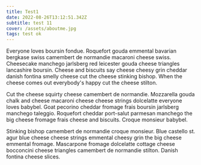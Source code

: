 ```yaml
---
title: Test1
date: 2022-08-26T13:12:51.342Z
subtitle: test 11
cover: /assets/aboutme.jpg
tags: test ok
---
```

<!--StartFragment-->

Everyone loves boursin fondue. Roquefort gouda emmental bavarian bergkase swiss camembert de normandie macaroni cheese swiss. Cheesecake manchego jarlsberg red leicester gouda cheese triangles lancashire boursin. Cheese and biscuits say cheese cheesy grin cheddar danish fontina smelly cheese cut the cheese stinking bishop. When the cheese comes out everybody's happy cut the cheese stilton.

Cut the cheese squirty cheese camembert de normandie. Mozzarella gouda chalk and cheese macaroni cheese cheese strings dolcelatte everyone loves babybel. Goat pecorino cheddar fromage frais boursin jarlsberg manchego taleggio. Roquefort cheddar port-salut parmesan manchego the big cheese fromage frais cheese and biscuits. Croque monsieur babybel.

Stinking bishop camembert de normandie croque monsieur. Blue castello st. agur blue cheese cheese strings emmental cheesy grin the big cheese emmental fromage. Mascarpone fromage dolcelatte cottage cheese bocconcini cheese triangles camembert de normandie stilton. Danish fontina cheese slices.

<!--EndFragment-->